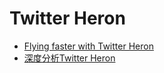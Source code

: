 # Twitter Heron
- [Flying faster with Twitter Heron](https://blog.twitter.com/2015/flying-faster-with-twitter-heron)
- [深度分析Twitter Heron](http://www.longda.us/?p=529)
